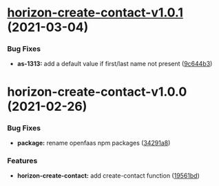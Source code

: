 # [horizon-create-contact-v1.0.1](https://github.com/Planning-Inspectorate/appeal-planning-decision/compare/horizon-create-contact-v1.0.0...horizon-create-contact-v1.0.1) (2021-03-04)

### Bug Fixes

- **as-1313:** add a default value if first/last name not present ([9c644b3](https://github.com/Planning-Inspectorate/appeal-planning-decision/commit/9c644b37b78b328ba3fd3c0b387ecf5141c32c2a))

# horizon-create-contact-v1.0.0 (2021-02-26)

### Bug Fixes

- **package:** rename openfaas npm packages ([34291a8](https://github.com/MrSimonEmms/appeal-planning-decision/commit/34291a8afebfc11ec7221b1665c16d9c19fab5e4))

### Features

- **horizon-create-contact:** add create-contact function ([19561bd](https://github.com/MrSimonEmms/appeal-planning-decision/commit/19561bdbc35a46a5608933c83685fb019c4a1ede))
